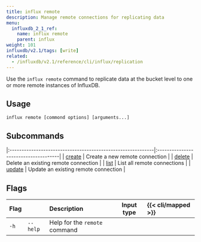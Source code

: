 ```yaml
---
title: influx remote
description: Manage remote connections for replicating data
menu:
  influxdb_2_1_ref:
    name: influx remote
    parent: influx
weight: 101
influxdb/v2.1/tags: [write]
related:
  - /influxdb/v2.1/reference/cli/influx/replication
---
```


Use the `influx remote` command to replicate data at the bucket level to
one or more remote instances of InfluxDB.

<!-- If you have multiple edge deployments of InfluxDB OSS that are collecting data locally, -->
<!-- and and would like an easy way to analyze this data in aggregate. -->
<!-- As a user, I have multiple edge deployments of InfluxDB OSS -->
<!-- that are collecting data locally with limited or no connectivity to the cloud. -->
<!-- I would like an easy way to analyze this data in aggregate once network connection is restored. -->

## Usage
```
influx remote [commond options] [arguments...]
```

## Subcommands
|:------------------------------------------------------------|:-------------------------------------|
| [create](/influxdb/v2.1/reference/cli/influx/remote/create) | Create a new remote connection       |
| [delete](/influxdb/v2.1/reference/cli/influx/remote/delete) | Delete an existing remote connection |
| [list](/influxdb/v2.1/reference/cli/influx/remote/list)     | List all remote connections          |
| [update](/influxdb/v2.1/reference/cli/influx/remote/update) | Update an existing remote connection |

## Flags
| Flag |          | Description                   | Input type | {{< cli/mapped >}} |
|:-----|:---------|:------------------------------|:----------:|:-------------------|
| `-h` | `--help` | Help for the `remote` command |            |                    |


